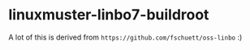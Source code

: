 # linuxmuster-linbo7-buildroot

A lot of this is derived from `https://github.com/fschuett/oss-linbo` :)
